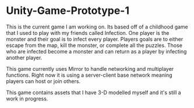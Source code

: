 # Unity-Game-Prototype-1

This is the current game I am working on. 
Its based off of a childhood game that I used to play with my friends called Infection.
One player is the monster and their goal is to infect every player.
Players goals are to either escape from the map, kill the monster, or complete all the puzzles.
Those who are infected become a monster and can return as a player by infecting another player.

This game currently uses Mirror to handle networking and multiplayer functions.
Right now it is using a server-client base network meaning players can host or join others.

This game contains assets that I have 3-D modelled myself and it's still a work in progress. 
